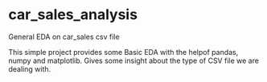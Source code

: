 # car_sales_analysis
General EDA on car_sales csv file

This simple project provides some Basic EDA with the helpof pandas, numpy and matplotlib.
Gives some insight about the type of CSV file we are dealing with.
